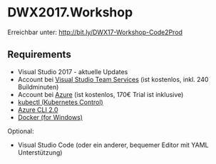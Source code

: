 # DWX2017.Workshop

Erreichbar unter: http://bit.ly/DWX17-Workshop-Code2Prod

## Requirements

- Visual Studio 2017 - aktuelle Updates
- Account bei [Visual Studio Team Services](https://www.visualstudio.com/team-services/) (ist kostenlos, inkl. 240 Buildminuten)
- Account bei [Azure](https://azure.microsoft.com/de-de/free/) (ist kostenlos, 170€ Trial ist inklusive)
- [kubectl (Kubernetes Control)](https://kubernetes.io/docs/tasks/tools/install-kubectl/)
- [Azure CLI 2.0](https://docs.microsoft.com/de-de/cli/azure/install-azure-cli)
- [Docker (for Windows)](https://docs.docker.com/docker-for-windows/install/)

Optional:

- Visual Studio Code (oder ein anderer, bequemer Editor mit YAML Unterstützung)